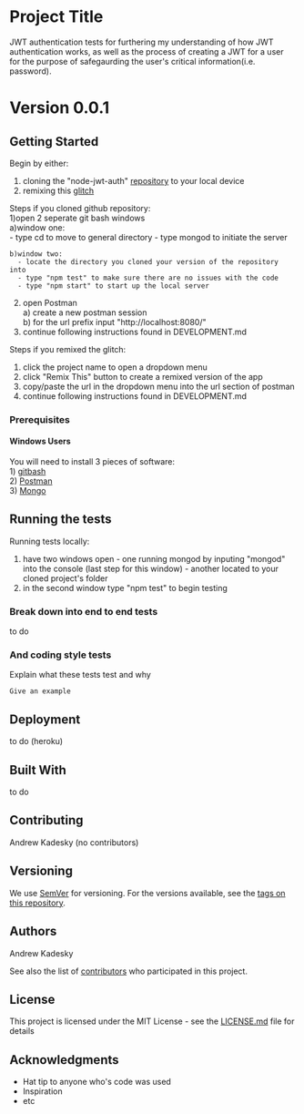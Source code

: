# Project Title

JWT authentication tests for furthering my understanding of how JWT authentication works, as well as the process of creating a JWT for a user
for the purpose of safegaurding the user's critical information(i.e. password).

# Version 0.0.1

## Getting Started

Begin by either:
  1) cloning the "node-jwt-auth" [repository](https://github.com/Thinkful-Ed/node-jwt-auth/) to your local device 
  2) remixing this [glitch](https://glitch.com/edit/#!/feather-pizza)
  
Steps if you cloned github repository:  
  1)open 2 seperate git bash windows  
    a)window one:  
      - type cd to move to general directory
      - type mongod to initiate the server
     
    b)window two:  
      - locate the directory you cloned your version of the repository into
      - type "npm test" to make sure there are no issues with the code
      - type "npm start" to start up the local server
      
  2) open Postman  
    a) create a new postman session  
    b) for the url prefix input "http://localhost:8080/"  
  3) continue following instructions found in DEVELOPMENT.md

Steps if you remixed the glitch:
  1) click the project name to open a dropdown menu
  2) click "Remix This" button to create a remixed version of the app
  3) copy/paste the url in the dropdown menu into the url section of postman
  4) continue following instructions found in DEVELOPMENT.md
  

### Prerequisites

#### Windows Users
You will need to install 3 pieces of software:  
    1) [gitbash](https://gitforwindows.org/)  
    2) [Postman](https://www.getpostman.com/)  
    3) [Mongo](https://www.mongodb.com/download-center#community)  

## Running the tests

Running tests locally:
  1) have two windows open
    - one running mongod by inputing "mongod" into the console (last step for this window)
    - another located to your cloned project's folder
  2) in the second window type "npm test" to begin testing  


### Break down into end to end tests

to do

### And coding style tests

Explain what these tests test and why

```
Give an example
```

## Deployment

to do (heroku)

## Built With

to do

## Contributing

Andrew Kadesky (no contributors)

## Versioning

We use [SemVer](http://semver.org/) for versioning. For the versions available, see the [tags on this repository](https://github.com/your/project/tags).

## Authors
Andrew Kadesky

See also the list of [contributors](https://github.com/your/project/contributors) who participated in this project.

## License

This project is licensed under the MIT License - see the [LICENSE.md](LICENSE.md) file for details

## Acknowledgments

* Hat tip to anyone who's code was used
* Inspiration
* etc
